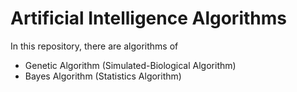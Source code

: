 # Artificial Intelligence Algorithms

In this repository, there are algorithms of
- Genetic Algorithm (Simulated-Biological Algorithm)
- Bayes Algorithm (Statistics Algorithm)
